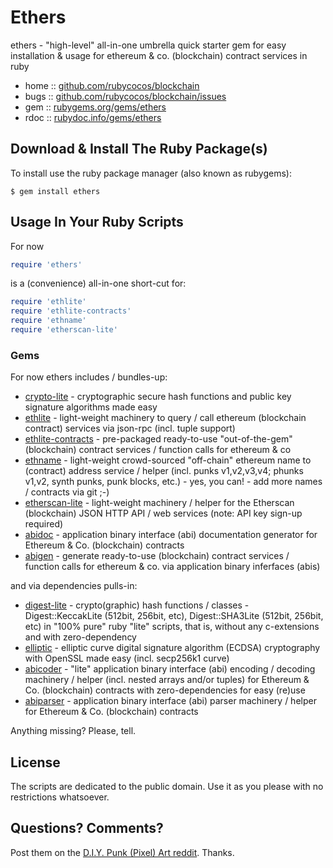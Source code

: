 #  Ethers

ethers - "high-level" all-in-one umbrella quick starter gem for easy installation & usage for ethereum & co. (blockchain) contract services in ruby


* home  :: [github.com/rubycocos/blockchain](https://github.com/rubycocos/blockchain)
* bugs  :: [github.com/rubycocos/blockchain/issues](https://github.com/rubycocos/blockchain/issues)
* gem   :: [rubygems.org/gems/ethers](https://rubygems.org/gems/ethers)
* rdoc  :: [rubydoc.info/gems/ethers](http://rubydoc.info/gems/ethers)



##  Download & Install The Ruby Package(s)

To install use the ruby package manager (also known as rubygems):

```
$ gem install ethers
```



## Usage In Your Ruby Scripts


For now

``` ruby
require 'ethers'
```

is a (convenience) all-in-one short-cut for:

``` ruby
require 'ethlite'
require 'ethlite-contracts'
require 'ethname'
require 'etherscan-lite'
```



### Gems

For now ethers includes / bundles-up:

- [crypto-lite](../crypto-lite) - cryptographic secure hash functions and public key signature algorithms made easy
- [ethlite](../ethlite) - light-weight machinery to query / call ethereum (blockchain contract) services via json-rpc (incl. tuple support)
- [ethlite-contracts](../ethlite-contracts) - pre-packaged ready-to-use "out-of-the-gem" (blockchain) contract services / function calls for ethereum & co
- [ethname](../ethname) - light-weight crowd-sourced "off-chain" ethereum name to (contract) address service / helper (incl. punks v1,v2,v3,v4; phunks v1,v2, synth punks, punk blocks, etc.)  - yes, you can! - add more names / contracts via git ;-)
- [etherscan-lite](../etherscan-lite) - light-weight machinery / helper for the Etherscan (blockchain) JSON HTTP API / web services (note: API key sign-up required)
- [abidoc](../abidoc) - application binary interface (abi) documentation generator for Ethereum & Co. (blockchain) contracts
- [abigen](../abigen) - generate ready-to-use (blockchain) contract services / function calls for ethereum & co. via application binary inferfaces (abis)






and via dependencies pulls-in:

- [digest-lite](../digest-lite) - crypto(graphic) hash functions / classes - Digest::KeccakLite (512bit, 256bit, etc), Digest::SHA3Lite (512bit, 256bit, etc) in "100% pure" ruby "lite" scripts, that is, without any c-extensions and with zero-dependency
- [elliptic](../elliptic) - elliptic curve digital signature algorithm (ECDSA) cryptography with OpenSSL made easy (incl. secp256k1 curve)
- [abicoder](../abicoder) - "lite" application binary interface (abi) encoding / decoding machinery / helper (incl. nested arrays and/or tuples) for Ethereum & Co. (blockchain) contracts with zero-dependencies for easy (re)use
- [abiparser](../abiparser) - application binary interface (abi) parser machinery / helper for Ethereum & Co. (blockchain) contracts



Anything missing? Please, tell.



## License

The scripts are dedicated to the public domain.
Use it as you please with no restrictions whatsoever.


## Questions? Comments?


Post them on the [D.I.Y. Punk (Pixel) Art reddit](https://old.reddit.com/r/DIYPunkArt). Thanks.


